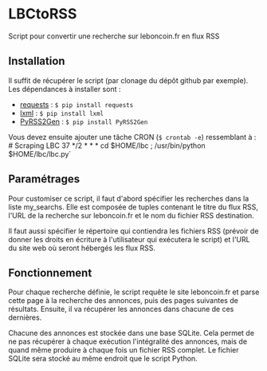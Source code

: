 LBCtoRSS
========

Script pour convertir une recherche sur leboncoin.fr en flux RSS

Installation
------------
Il suffit de récupérer le script (par clonage du dépôt github par exemple).
Les dépendances à installer sont :
 * [requests](http://docs.python-requests.org/en/latest/) : `$ pip install requests`
 * [lxml](http://lxml.de/) : `$ pip install lxml`
 * [PyRSS2Gen](http://www.dalkescientific.com/Python/PyRSS2Gen.html) : `$ pip install PyRSS2Gen`
   
Vous devez ensuite ajouter une tâche CRON (`$ crontab -e`) ressemblant à :
    # Scraping LBC
    37  */2     *   *   *   cd $HOME/lbc ; /usr/bin/python $HOME/lbc/lbc.py`

Paramétrages
------------
Pour customiser ce script, il faut d'abord spécifier les recherches dans
la liste my_searchs. Elle est composée de tuples contenant le titre du
flux RSS, l'URL de la recherche sur leboncoin.fr et le nom du fichier RSS
destination.

Il faut aussi spécifier le répertoire qui contiendra les fichiers RSS (prévoir
de donner les droits en écriture à l'utilisateur qui exécutera le script) et 
l'URL du site web où seront hébergés les flux RSS.

Fonctionnement
--------------
Pour chaque recherche définie, le script requête le site leboncoin.fr et parse
cette page à la recherche des annonces, puis des pages suivantes de résultats.
Ensuite, il va récupérer les annonces dans chacune de ces dernières.

Chacune des annonces est stockée dans une base SQLite. Cela permet de ne pas
récupérer à chaque exécution l'intégralité des annonces, mais de quand même produire
à chaque fois un fichier RSS complet. Le fichier SQLite sera stocké au même endroit
que le script Python.

